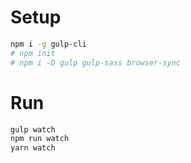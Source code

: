 # Setup

```bash
npm i -g gulp-cli
# npm init
# npm i -D gulp gulp-sass browser-sync
```

# Run

```bash
gulp watch
npm run watch
yarn watch
```